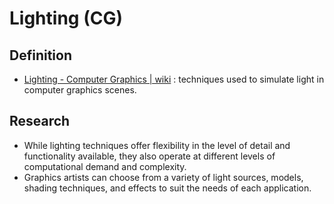 # Lighting (CG)
## Definition
- [Lighting - Computer Graphics | wiki](https://en.wikipedia.org/wiki/Computer_graphics_lighting) : techniques used to simulate light in computer graphics scenes.

## Research
- While lighting techniques offer flexibility in the level of detail and functionality available, they also operate at different levels of computational demand and complexity.
- Graphics artists can choose from a variety of light sources, models, shading techniques, and effects to suit the needs of each application.